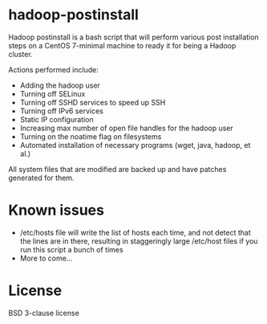 hadoop-postinstall
=
Hadoop postinstall is a bash script that will perform various post installation steps on a CentOS 7-minimal machine to ready it for being a Hadoop cluster.

Actions performed include:
* Adding the hadoop user
* Turning off SELinux
* Turning off SSHD services to speed up SSH
* Turning off IPv6 services
* Static IP configuration
* Increasing max number of open file handles for the hadoop user
* Turning on the noatime flag on filesystems
* Automated installation of necessary programs (wget, java, hadoop, et al.)

All system files that are modified are backed up and have patches generated for them.

Known issues
=
* /etc/hosts file will write the list of hosts each time, and not detect that the lines are in there, resulting in staggeringly large /etc/host files if you run this script a bunch of times
* More to come...

License
=
BSD 3-clause license
